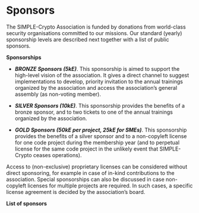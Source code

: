 # Sponsors

The SIMPLE-Crypto Association is funded by donations from world-class security organisations committed to our missions.
Our standard (yearly) sponsorship levels are described next together with a list of public sponsors. 

**Sponsorships**

* <strong><em>BRONZE Sponsors (5kE)</em></strong>. This sponsorship is aimed to support 
the high-level vision of the association. It gives a direct channel to suggest
implementations to develop, priority invitation to the annual 
trainings organized by the association and access the association’s general assembly 
(as non-voting member).

* <strong><em>SILVER Sponsors (10kE)</em></strong>. This sponsorship provides the benefits of a bronze 
sponsor, and to two tickets to one of the annual trainings organized by the association.

* <strong><em>GOLD Sponsors (50kE per project, 25kE for SMEs)</em></strong>. This sponsorship provides the benefits of a 
silver sponsor and to a non-copyleft license for one code project during the membership year
(and to perpetual license for the same code 
project in the unlikely event that SIMPLE-Crypto ceases operations). 

Access to (non-exclusive) proprietary licenses can be considered without direct sponsoring, for example in case of 
in-kind contributions to the association. 
Special sponsorships can also be discussed in case non-copyleft licenses for multiple projects are required.
In such cases, a specific license agreement is decided by the association’s board.

**List of sponsors**

<!-- **Former sponsors** -->
